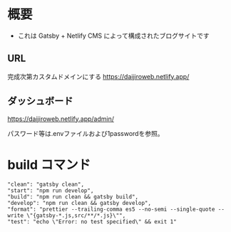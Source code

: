# 概要
- これは Gatsby + Netlify CMS によって構成されたブログサイトです

## URL
完成次第カスタムドメインにする
https://daijiroweb.netlify.app/

## ダッシュボード
https://daijiroweb.netlify.app/admin/

パスワード等は.envファイルおよび1passwordを参照。

# build コマンド

```
"clean": "gatsby clean",
"start": "npm run develop",
"build": "npm run clean && gatsby build",
"develop": "npm run clean && gatsby develop",
"format": "prettier --trailing-comma es5 --no-semi --single-quote --write \"{gatsby-*.js,src/**/*.js}\"",
"test": "echo \"Error: no test specified\" && exit 1"
```
